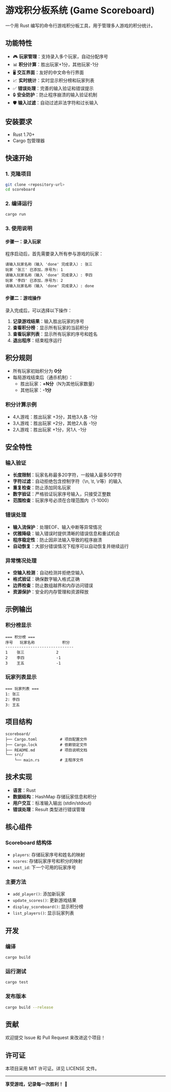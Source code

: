 # 游戏积分板系统 (Game Scoreboard)

一个用 Rust 编写的命令行游戏积分板工具，用于管理多人游戏的积分统计。

## 功能特性

- 🎮 **玩家管理**：支持录入多个玩家，自动分配序号
- 📊 **积分计算**：胜出玩家+1分，其他玩家-1分
- 🖥️ **交互界面**：友好的中文命令行界面
- 📈 **实时统计**：实时显示积分榜和玩家列表
- ✅ **错误处理**：完善的输入验证和错误提示
- 🔒 **安全防护**：防止程序崩溃的输入验证机制
- 🛡️ **输入过滤**：自动过滤非法字符和过长输入

## 安装要求

- Rust 1.70+ 
- Cargo 包管理器

## 快速开始

### 1. 克隆项目

```bash
git clone <repository-url>
cd scoreboard
```

### 2. 编译运行

```bash
cargo run
```

### 3. 使用说明

#### 步骤一：录入玩家
程序启动后，首先需要录入所有参与游戏的玩家：

```
请输入玩家名称（输入 'done' 完成录入）: 张三
玩家 '张三' 已添加，序号为: 1
请输入玩家名称（输入 'done' 完成录入）: 李四
玩家 '李四' 已添加，序号为: 2
请输入玩家名称（输入 'done' 完成录入）: done
```

#### 步骤二：游戏操作
录入完成后，可以选择以下操作：

1. **记录游戏结果**：输入胜出玩家的序号
2. **查看积分榜**：显示所有玩家的当前积分
3. **查看玩家列表**：显示所有玩家的序号和姓名
4. **退出程序**：结束程序运行

## 积分规则

- 所有玩家初始积分为 **0分**
- 每局游戏结束后（通杀机制）：
  - 胜出玩家：**+N分**（N为其他玩家数量）
  - 其他玩家：**-1分**

### 积分计算示例
- 4人游戏：胜出玩家 +3分，其他3人各 -1分
- 3人游戏：胜出玩家 +2分，其他2人各 -1分
- 2人游戏：胜出玩家 +1分，另1人 -1分

## 安全特性

### 输入验证
- **长度限制**：玩家名称最多20字符，一般输入最多50字符
- **字符过滤**：自动拒绝包含控制字符（\n, \t, \r等）的输入
- **重复检查**：防止添加同名玩家
- **数字验证**：严格验证玩家序号输入，只接受正整数
- **范围检查**：玩家序号必须在合理范围内（1-1000）

### 错误处理
- **输入流保护**：处理EOF、输入中断等异常情况
- **优雅降级**：输入错误时提供清晰的错误信息和重试机会
- **程序稳定性**：防止因非法输入导致的程序崩溃
- **自动恢复**：大部分错误情况下程序可以自动恢复并继续运行

### 异常情况处理
- **空输入检测**：自动检测并拒绝空输入
- **格式验证**：确保数字输入格式正确
- **边界检查**：防止数组越界和内存访问错误
- **资源保护**：安全的内存管理和资源释放

## 示例输出

### 积分榜显示
```
=== 积分榜 ===
序号   玩家名称            积分
------------------------------
1    张三              2
2    李四              -1
3    王五              -1
```

### 玩家列表显示
```
=== 玩家列表 ===
1: 张三
2: 李四
3: 王五
```

## 项目结构

```
scoreboard/
├── Cargo.toml          # 项目配置文件
├── Cargo.lock          # 依赖锁定文件
├── README.md           # 项目说明文档
└── src/
    └── main.rs         # 主程序文件
```

## 技术实现

- **语言**：Rust
- **数据结构**：HashMap 存储玩家信息和积分
- **用户交互**：标准输入输出 (stdin/stdout)
- **错误处理**：Result 类型进行错误管理

## 核心组件

### Scoreboard 结构体
- `players`: 存储玩家序号和姓名的映射
- `scores`: 存储玩家序号和积分的映射
- `next_id`: 下一个可用的玩家序号

### 主要方法
- `add_player()`: 添加新玩家
- `update_scores()`: 更新游戏结果
- `display_scoreboard()`: 显示积分榜
- `list_players()`: 显示玩家列表

## 开发

### 编译
```bash
cargo build
```

### 运行测试
```bash
cargo test
```

### 发布版本
```bash
cargo build --release
```

## 贡献

欢迎提交 Issue 和 Pull Request 来改进这个项目！

## 许可证

本项目采用 MIT 许可证。详见 LICENSE 文件。

---

**享受游戏，记录每一次胜利！** 🎉